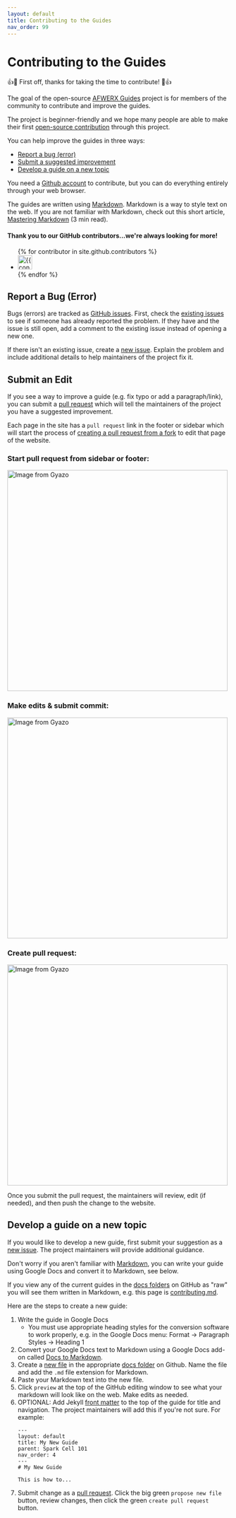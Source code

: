 ```yaml
---
layout: default
title: Contributing to the Guides
nav_order: 99
---
```

# Contributing to the Guides

👍🎉 First off, thanks for taking the time to contribute! 🎉👍

The goal of the open-source
[AFWERX Guides](https://github.com/infinity-spark-jbmdl/afwerx-guides)
project is for members of the community to contribute and improve the guides.

The project is beginner-friendly and we hope many people are able to make their
first [open-source contribution](https://git-scm.com/book/en/v2/GitHub-Contributing-to-a-Project) through this project.

You can help improve the guides in three ways:

*  [Report a bug (error)](#report-a-bug-error)
*  [Submit a suggested improvement](#submit-an-edit)
*  [Develop a guide on a new topic](#develop-a-guide-on-a-new-topic)

You need a [Github account](https://github.com/join) to contribute, but you can
do everything entirely through your web browser.

The guides are written using [Markdown](https://daringfireball.net/projects/markdown/).
Markdown is a way to style text on the web. If you are not familiar with
Markdown, check out this short article, [Mastering Markdown](https://guides.github.com/features/mastering-markdown/)
(3 min read).

#### Thank you to our GitHub contributors...we're always looking for more!

<ul class="list-style-none">
{% for contributor in site.github.contributors %}
  <li class="d-inline-block mr-1">
     <a href="{{ contributor.html_url }}"><img src="{{ contributor.avatar_url }}" width="32" height="32" alt="{{ contributor.login }}"/></a>
  </li>
{% endfor %}
</ul>

## Report a Bug (Error)

Bugs (errors) are tracked as [GitHub issues](https://guides.github.com/features/issues/). First,
check the [existing issues](https://github.com/infinity-spark-jbmdl/afwerx-guides/issues)
to see if someone has already reported the problem. If they have and the issue is still open,
add a comment to the existing issue instead of opening a new one.

If there isn't an existing issue, create a
[new issue](https://github.com/infinity-spark-jbmdl/afwerx-guides/issues/new). Explain the
problem and include additional details to help maintainers of the project fix it.

## Submit an Edit

If you see a way to improve a guide (e.g. fix typo or add a paragraph/link), you can submit a
[pull request](https://help.github.com/en/github/collaborating-with-issues-and-pull-requests/about-pull-requests)
which will tell the maintainers of the project you have a suggested improvement.

Each page in the site has a `pull request` link in the footer or sidebar which will start the process of
[creating a pull request from a fork](https://help.github.com/en/github/collaborating-with-issues-and-pull-requests/creating-a-pull-request-from-a-fork)
to edit that page of the website.

### Start pull request from sidebar or footer:
<a href="https://gyazo.com/b53fe10a5190504e8c69077efd36f8ce"><img src="https://i.gyazo.com/b53fe10a5190504e8c69077efd36f8ce.gif" alt="Image from Gyazo" width="500"/></a>

### Make edits & submit commit:
<a href="https://gyazo.com/6466740705acae29ccbb6b6e10f8532a"><img src="https://i.gyazo.com/6466740705acae29ccbb6b6e10f8532a.gif" alt="Image from Gyazo" width="500"/></a>

### Create pull request:
<a href="https://gyazo.com/2528d55c661107cc56ef18c3514d8b43"><img src="https://i.gyazo.com/2528d55c661107cc56ef18c3514d8b43.gif" alt="Image from Gyazo" width="500"/></a>

Once you submit the pull request, the maintainers will review, edit (if needed),
and then push the change to the website.

## Develop a guide on a new topic

If you would like to develop a new guide, first submit your suggestion as a [new
issue](https://github.com/infinity-spark-jbmdl/afwerx-guides/issues/new). The project
maintainers will provide additional guidance.

Don't worry if you aren't familiar with
[Markdown](https://guides.github.com/features/mastering-markdown/), you can
write your guide using Google Docs and convert it to Markdown, see below.

If you view any of the current guides in the [docs folders](https://github.com/infinity-spark-jbmdl/afwerx-guides/tree/master/docs)
on GitHub as "raw" you will see them written in Markdown, e.g. this page is [contributing.md](https://raw.githubusercontent.com/infinity-spark-jbmdl/afwerx-guides/master/docs/contributing.md).

Here are the steps to create a new guide:

1. Write the guide in Google Docs
    * You must use appropriate heading styles for the conversion software to work properly, e.g. in the Google Docs menu: Format -> Paragraph Styles -> Heading 1
1. Convert your Google Docs text to Markdown using a Google Docs add-on called [Docs to Markdown](http://iainbroome.com/how-to-convert-a-google-doc-to-markdown-or-html/).
1. Create a [new file](https://help.github.com/en/github/managing-files-in-a-repository/creating-new-files) in the appropriate [docs folder](https://github.com/infinity-spark-jbmdl/afwerx-guides/tree/master/docs) on Github. Name the file and add the `.md` file extension for Markdown.
1. Paste your Markdown text into the new file.
1. Click `preview` at the top of the GitHub editing window to see what your markdown will look like on the web. Make edits as needed.
1. OPTIONAL:  Add Jekyll [front matter](https://jekyllrb.com/docs/front-matter/) to the top of
the guide for title and navigation. The project maintainers will add this if you're not
sure.  For example:
    ```
    ---
    layout: default
    title: My New Guide
    parent: Spark Cell 101
    nav_order: 4
    ---
    # My New Guide

    This is how to...
    ```
1. Submit change as a [pull request](https://help.github.com/en/github/collaborating-with-issues-and-pull-requests/creating-a-pull-request).  Click the big green `propose new file` button, review changes, then click the green `create pull request` button.
